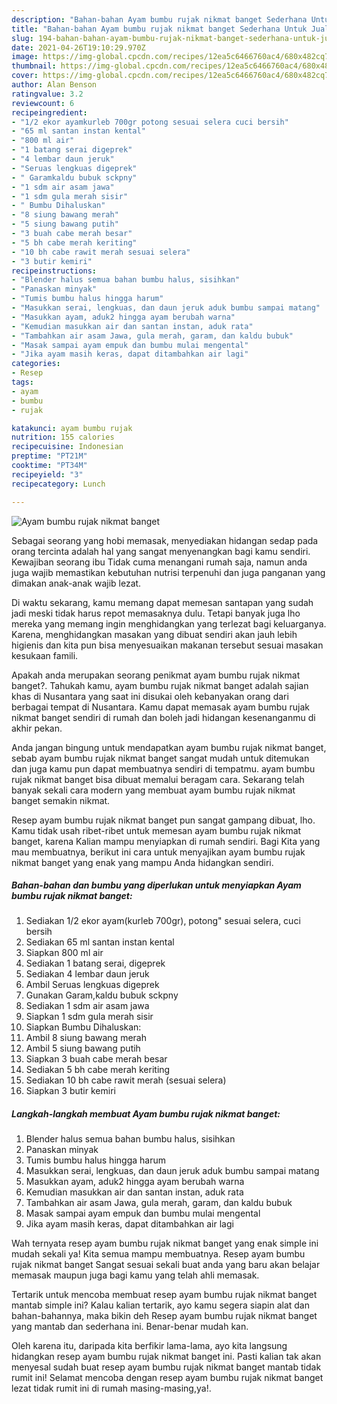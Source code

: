 ```yaml
---
description: "Bahan-bahan Ayam bumbu rujak nikmat banget Sederhana Untuk Jualan"
title: "Bahan-bahan Ayam bumbu rujak nikmat banget Sederhana Untuk Jualan"
slug: 194-bahan-bahan-ayam-bumbu-rujak-nikmat-banget-sederhana-untuk-jualan
date: 2021-04-26T19:10:29.970Z
image: https://img-global.cpcdn.com/recipes/12ea5c6466760ac4/680x482cq70/ayam-bumbu-rujak-nikmat-banget-foto-resep-utama.jpg
thumbnail: https://img-global.cpcdn.com/recipes/12ea5c6466760ac4/680x482cq70/ayam-bumbu-rujak-nikmat-banget-foto-resep-utama.jpg
cover: https://img-global.cpcdn.com/recipes/12ea5c6466760ac4/680x482cq70/ayam-bumbu-rujak-nikmat-banget-foto-resep-utama.jpg
author: Alan Benson
ratingvalue: 3.2
reviewcount: 6
recipeingredient:
- "1/2 ekor ayamkurleb 700gr potong sesuai selera cuci bersih"
- "65 ml santan instan kental"
- "800 ml air"
- "1 batang serai digeprek"
- "4 lembar daun jeruk"
- "Seruas lengkuas digeprek"
- " Garamkaldu bubuk sckpny"
- "1 sdm air asam jawa"
- "1 sdm gula merah sisir"
- " Bumbu Dihaluskan"
- "8 siung bawang merah"
- "5 siung bawang putih"
- "3 buah cabe merah besar"
- "5 bh cabe merah keriting"
- "10 bh cabe rawit merah sesuai selera"
- "3 butir kemiri"
recipeinstructions:
- "Blender halus semua bahan bumbu halus, sisihkan"
- "Panaskan minyak"
- "Tumis bumbu halus hingga harum"
- "Masukkan serai, lengkuas, dan daun jeruk aduk bumbu sampai matang"
- "Masukkan ayam, aduk2 hingga ayam berubah warna"
- "Kemudian masukkan air dan santan instan, aduk rata"
- "Tambahkan air asam Jawa, gula merah, garam, dan kaldu bubuk"
- "Masak sampai ayam empuk dan bumbu mulai mengental"
- "Jika ayam masih keras, dapat ditambahkan air lagi"
categories:
- Resep
tags:
- ayam
- bumbu
- rujak

katakunci: ayam bumbu rujak 
nutrition: 155 calories
recipecuisine: Indonesian
preptime: "PT21M"
cooktime: "PT34M"
recipeyield: "3"
recipecategory: Lunch

---
```



![Ayam bumbu rujak nikmat banget](https://img-global.cpcdn.com/recipes/12ea5c6466760ac4/680x482cq70/ayam-bumbu-rujak-nikmat-banget-foto-resep-utama.jpg)

Sebagai seorang yang hobi memasak, menyediakan hidangan sedap pada orang tercinta adalah hal yang sangat menyenangkan bagi kamu sendiri. Kewajiban seorang ibu Tidak cuma menangani rumah saja, namun anda juga wajib memastikan kebutuhan nutrisi terpenuhi dan juga panganan yang dimakan anak-anak wajib lezat.

Di waktu  sekarang, kamu memang dapat memesan santapan yang sudah jadi meski tidak harus repot memasaknya dulu. Tetapi banyak juga lho mereka yang memang ingin menghidangkan yang terlezat bagi keluarganya. Karena, menghidangkan masakan yang dibuat sendiri akan jauh lebih higienis dan kita pun bisa menyesuaikan makanan tersebut sesuai masakan kesukaan famili. 



Apakah anda merupakan seorang penikmat ayam bumbu rujak nikmat banget?. Tahukah kamu, ayam bumbu rujak nikmat banget adalah sajian khas di Nusantara yang saat ini disukai oleh kebanyakan orang dari berbagai tempat di Nusantara. Kamu dapat memasak ayam bumbu rujak nikmat banget sendiri di rumah dan boleh jadi hidangan kesenanganmu di akhir pekan.

Anda jangan bingung untuk mendapatkan ayam bumbu rujak nikmat banget, sebab ayam bumbu rujak nikmat banget sangat mudah untuk ditemukan dan juga kamu pun dapat membuatnya sendiri di tempatmu. ayam bumbu rujak nikmat banget bisa dibuat memalui beragam cara. Sekarang telah banyak sekali cara modern yang membuat ayam bumbu rujak nikmat banget semakin nikmat.

Resep ayam bumbu rujak nikmat banget pun sangat gampang dibuat, lho. Kamu tidak usah ribet-ribet untuk memesan ayam bumbu rujak nikmat banget, karena Kalian mampu menyiapkan di rumah sendiri. Bagi Kita yang mau membuatnya, berikut ini cara untuk menyajikan ayam bumbu rujak nikmat banget yang enak yang mampu Anda hidangkan sendiri.

<!--inarticleads1-->

##### Bahan-bahan dan bumbu yang diperlukan untuk menyiapkan Ayam bumbu rujak nikmat banget:

1. Sediakan 1/2 ekor ayam(kurleb 700gr), potong&#34; sesuai selera, cuci bersih
1. Sediakan 65 ml santan instan kental
1. Siapkan 800 ml air
1. Sediakan 1 batang serai, digeprek
1. Sediakan 4 lembar daun jeruk
1. Ambil Seruas lengkuas digeprek
1. Gunakan  Garam,kaldu bubuk sckpny
1. Sediakan 1 sdm air asam jawa
1. Siapkan 1 sdm gula merah sisir
1. Siapkan  Bumbu Dihaluskan:
1. Ambil 8 siung bawang merah
1. Ambil 5 siung bawang putih
1. Siapkan 3 buah cabe merah besar
1. Sediakan 5 bh cabe merah keriting
1. Sediakan 10 bh cabe rawit merah (sesuai selera)
1. Siapkan 3 butir kemiri




<!--inarticleads2-->

##### Langkah-langkah membuat Ayam bumbu rujak nikmat banget:

1. Blender halus semua bahan bumbu halus, sisihkan
1. Panaskan minyak
1. Tumis bumbu halus hingga harum
1. Masukkan serai, lengkuas, dan daun jeruk aduk bumbu sampai matang
1. Masukkan ayam, aduk2 hingga ayam berubah warna
1. Kemudian masukkan air dan santan instan, aduk rata
1. Tambahkan air asam Jawa, gula merah, garam, dan kaldu bubuk
1. Masak sampai ayam empuk dan bumbu mulai mengental
1. Jika ayam masih keras, dapat ditambahkan air lagi




Wah ternyata resep ayam bumbu rujak nikmat banget yang enak simple ini mudah sekali ya! Kita semua mampu membuatnya. Resep ayam bumbu rujak nikmat banget Sangat sesuai sekali buat anda yang baru akan belajar memasak maupun juga bagi kamu yang telah ahli memasak.

Tertarik untuk mencoba membuat resep ayam bumbu rujak nikmat banget mantab simple ini? Kalau kalian tertarik, ayo kamu segera siapin alat dan bahan-bahannya, maka bikin deh Resep ayam bumbu rujak nikmat banget yang mantab dan sederhana ini. Benar-benar mudah kan. 

Oleh karena itu, daripada kita berfikir lama-lama, ayo kita langsung hidangkan resep ayam bumbu rujak nikmat banget ini. Pasti kalian tak akan menyesal sudah buat resep ayam bumbu rujak nikmat banget mantab tidak rumit ini! Selamat mencoba dengan resep ayam bumbu rujak nikmat banget lezat tidak rumit ini di rumah masing-masing,ya!.


